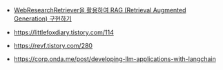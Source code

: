 * [WebResearchRetriever을 활용하여 RAG (Retrieval Augmented Generation) 구현하기](https://littlefoxdiary.tistory.com/116)

* https://littlefoxdiary.tistory.com/114
* https://revf.tistory.com/280
* https://corp.onda.me/post/developing-llm-applications-with-langchain
